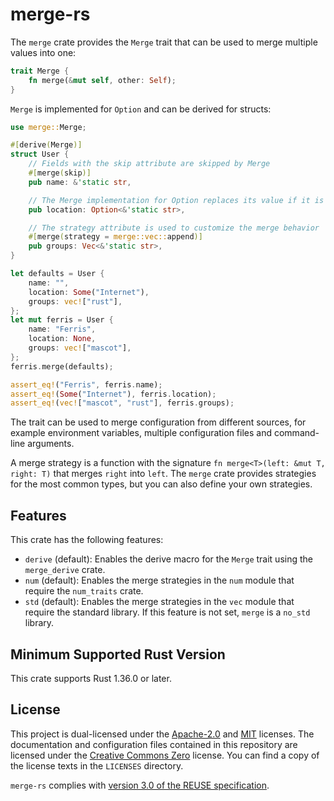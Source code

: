 <!---
Copyright (C) 2020 Robin Krahl <robin.krahl@ireas.org>
SPDX-License-Identifier: CC0-1.0
-->

# merge-rs

The `merge` crate provides the `Merge` trait that can be used to merge multiple
values into one:

```rust
trait Merge {
    fn merge(&mut self, other: Self);
}
```

`Merge` is implemented for `Option` and can be derived for structs:

<!-- should be kept in sync with examples/user.rs -->
```rust
use merge::Merge;

#[derive(Merge)]
struct User {
    // Fields with the skip attribute are skipped by Merge
    #[merge(skip)]
    pub name: &'static str,

    // The Merge implementation for Option replaces its value if it is None
    pub location: Option<&'static str>,

    // The strategy attribute is used to customize the merge behavior
    #[merge(strategy = merge::vec::append)]
    pub groups: Vec<&'static str>,
}

let defaults = User {
    name: "",
    location: Some("Internet"),
    groups: vec!["rust"],
};
let mut ferris = User {
    name: "Ferris",
    location: None,
    groups: vec!["mascot"],
};
ferris.merge(defaults);

assert_eq!("Ferris", ferris.name);
assert_eq!(Some("Internet"), ferris.location);
assert_eq!(vec!["mascot", "rust"], ferris.groups);
```

The trait can be used to merge configuration from different sources, for
example environment variables, multiple configuration files and command-line
arguments.

A merge strategy is a function with the signature `fn merge<T>(left: &mut T,
right: T)` that merges `right` into `left`.  The `merge` crate provides
strategies for the most common types, but you can also define your own
strategies.

## Features

This crate has the following features:

- `derive` (default):  Enables the derive macro for the `Merge` trait using the
  `merge_derive` crate.
- `num` (default): Enables the merge strategies in the `num` module that
  require the `num_traits` crate.
- `std` (default): Enables the merge strategies in the `vec` module that
  require the standard library.  If this feature is not set, `merge` is a
  `no_std` library.

## Minimum Supported Rust Version

This crate supports Rust 1.36.0 or later.

## License

This project is dual-licensed under the [Apache-2.0][] and [MIT][] licenses.
The documentation and configuration files contained in this repository are
licensed under the [Creative Commons Zero][CC0] license.  You can find a copy
of the license texts in the `LICENSES` directory.

`merge-rs` complies with [version 3.0 of the REUSE specification][reuse].

[Apache-2.0]: https://opensource.org/licenses/Apache-2.0
[MIT]: https://opensource.org/licenses/MIT
[CC0]: https://creativecommons.org/publicdomain/zero/1.0/
[reuse]: https://reuse.software/practices/3.0/

